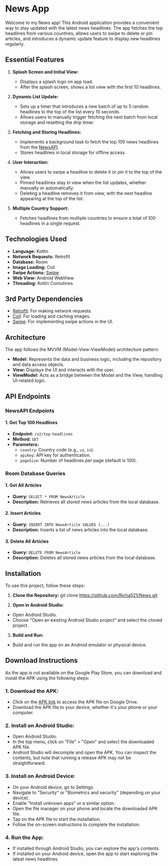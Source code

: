 # News App

Welcome to my News app! This Android application provides a convenient way to stay updated with the latest news headlines. The app fetches the top headlines from various countries, allows users to swipe to delete or pin articles, and introduces a dynamic update feature to display new headlines regularly.

## Essential Features

1. **Splash Screen and Initial View:**
   - Displays a splash logo on app load.
   - After the splash screen, shows a list view with the first 10 headlines.

2. **Dynamic List Update:**
   - Sets up a timer that introduces a new batch of up to 5 random headlines to the top of the list every 10 seconds.
   - Allows users to manually trigger fetching the next batch from local storage and resetting the drip timer.

3. **Fetching and Storing Headlines:**
   - Implements a background task to fetch the top 100 news headlines from the [NewsAPI](https://newsapi.org).
   - Stores headlines in local storage for offline access.

4. **User Interaction:**
   - Allows users to swipe a headline to delete it or pin it to the top of the view.
   - Pinned headlines stay in view when the list updates, whether manually or automatically.
   - Deleting a headline removes it from view, with the next headline appearing at the top of the list.

5. **Multiple Country Support:**
   - Fetches headlines from multiple countries to ensure a total of 100 headlines in a single request.

## Technologies Used

- **Language:** Kotlin
- **Network Requests:** Retrofit
- **Database:** Room
- **Image Loading:** Coil
- **Swipe Actions:** [Swipe](https://github.com/saket/Swipe)
- **Web View:** Android WebView
- **Threading:** Kotlin Coroutines

## 3rd Party Dependencies

- [Retrofit](https://square.github.io/retrofit/): For making network requests.
- [Coil](https://coil-kt.github.io/coil/): For loading and caching images.
- [Swipe](https://github.com/saket/Swipe): For implementing swipe actions in the UI.

## Architecture

The app follows the MVVM (Model-View-ViewModel) architecture pattern:

- **Model:** Represents the data and business logic, including the repository and data access objects.
- **View:** Displays the UI and interacts with the user.
- **ViewModel:** Acts as a bridge between the Model and the View, handling UI-related logic.

## API Endpoints

### NewsAPI Endpoints

#### 1. Get Top 100 Headlines
- **Endpoint:** `/v2/top-headlines`
- **Method:** `GET`
- **Parameters:**
  - `country`: Country code (e.g., `us`, `in`).
  - `apiKey`: API key for authentication.
  - `pageSize`: Number of headlines per page (default is 100).

### Room Database Queries

#### 1. Get All Articles
- **Query:** `SELECT * FROM NewsArticle`
- **Description:** Retrieves all stored news articles from the local database.

#### 2. Insert Articles
- **Query:** `INSERT INTO NewsArticle VALUES (...)`
- **Description:** Inserts a list of news articles into the local database.

#### 3. Delete All Articles
- **Query:** `DELETE FROM NewsArticle`
- **Description:** Deletes all stored news articles from the local database.

## Installation

To use this project, follow these steps:

1. **Clone the Repository:**
git clone https://github.com/Richa521/News.git


2. **Open in Android Studio:**
- Open Android Studio.
- Choose "Open an existing Android Studio project" and select the cloned project.

3. **Build and Run:**
- Build and run the app on an Android emulator or physical device.

## Download Instructions

As the app is not available on the Google Play Store, you can download and install the APK using the following steps:

### 1. Download the APK:

- Click on the [APK link](https://drive.google.com/file/d/1IoD8gE0sy2eo2kEWhGxFEgAVAbY-7goH/view?usp=share_link) to access the APK file on Google Drive.
- Download the APK file to your device, whether it's your phone or your computer.

### 2. Install on Android Studio:

- Open Android Studio.
- In the top menu, click on "File" > "Open" and select the downloaded APK file.
- Android Studio will decompile and open the APK. You can inspect the contents, but note that running a release APK may not be straightforward.

### 3. Install on Android Device:

- On your Android device, go to Settings.
- Navigate to "Security" or "Biometrics and security" (depending on your device).
- Enable "Install unknown apps" or a similar option.
- Open the file manager on your phone and locate the downloaded APK file.
- Tap on the APK file to start the installation.
- Follow the on-screen instructions to complete the installation.

### 4. Run the App:

- If installed through Android Studio, you can explore the app's contents.
- If installed on your Android device, open the app to start exploring the latest news headlines.




   
